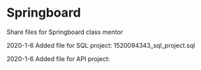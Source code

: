 # Springboard
Share files for Springboard class mentor


2020-1-6 Added file for SQL project: 1520094343_sql_project.sql

2020-1-6 Added file for API project: 
